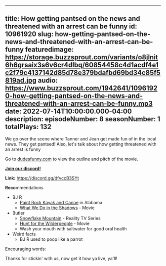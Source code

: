 
---
title: How getting pantsed on the news and threatened with an arrest can be funny
id: 10961920
slug: how-getting-pantsed-on-the-news-and-threatened-with-an-arrest-can-be-funny
featuredimage: https://storage.buzzsprout.com/variants/o8jlnit6h6grsaix3s6v6cr4dlbq/60854458c4d1acdf4e1c2f79c4137142d85d78e379bdafbd69bd34c85f5819ad.jpg
audio: https://www.buzzsprout.com/1942641/10961920-how-getting-pantsed-on-the-news-and-threatened-with-an-arrest-can-be-funny.mp3
date: 2022-07-14T10:00:00.000-04:00
description: 
episodeNumber: 8
seasonNumber: 1
totalPlays: 132
---
We go over the scene where Tanner and Jean get made fun of in the local news. They get pantsed! Also, let's talk about how getting threatened with an arrest is funny  
  
Go to [dudesfunny.com](https://www.dudesfunny.com/) to view the outline and pitch of the movie.

[**Join our discord!**](https://discord.gg/dfvccB3SYt)

**Link:** <https://discord.gg/dfvccB3SYt>

**Reco**mmendations

* BJ R  
   * [Paint Rock Kayak and Canoe](https://paintrockcanoe.com/) in Alabama  
   * [What We Do in the Shadows](https://www.imdb.com/title/tt3416742/) \- Movie
* Butler  
   * [Snowflake Mountain](https://www.imdb.com/title/tt15292870/) \- Reality TV Series  
   * [Hunt for the Wilderpeople](https://www.imdb.com/title/tt4698684/) \- Movie  
   * Wash your mouth with saltwater for good oral health
* Weird facts  
   * BJ R used to poop like a parrot

Encouraging words:

Thanks for stickin' with us, now get it how ya live, ya'll!